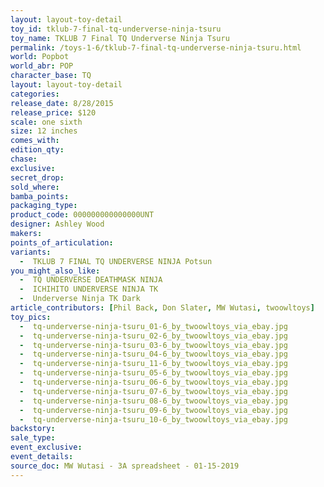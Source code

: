 ```yaml
---
layout: layout-toy-detail 
toy_id: tklub-7-final-tq-underverse-ninja-tsuru
toy_name: TKLUB 7 Final TQ Underverse Ninja Tsuru
permalink: /toys-1-6/tklub-7-final-tq-underverse-ninja-tsuru.html
world: Popbot
world_abr: POP
character_base: TQ
layout: layout-toy-detail
categories: 
release_date: 8/28/2015
release_price: $120 
scale: one sixth
size: 12 inches
comes_with: 
edition_qty: 
chase: 
exclusive: 
secret_drop: 
sold_where: 
bamba_points: 
packaging_type: 
product_code: 000000000000000UNT
designer: Ashley Wood
makers: 
points_of_articulation: 
variants: 
  -  TKLUB 7 FINAL TQ UNDERVERSE NINJA Potsun
you_might_also_like: 
  -  TQ UNDERVERSE DEATHMASK NINJA
  -  ICHIHITO UNDERVERSE NINJA TK
  -  Underverse Ninja TK Dark
article_contributors: [Phil Back, Don Slater, MW Wutasi, twoowltoys]
toy_pics: 
  -  tq-underverse-ninja-tsuru_01-6_by_twoowltoys_via_ebay.jpg
  -  tq-underverse-ninja-tsuru_02-6_by_twoowltoys_via_ebay.jpg
  -  tq-underverse-ninja-tsuru_03-6_by_twoowltoys_via_ebay.jpg
  -  tq-underverse-ninja-tsuru_04-6_by_twoowltoys_via_ebay.jpg
  -  tq-underverse-ninja-tsuru_11-6_by_twoowltoys_via_ebay.jpg    
  -  tq-underverse-ninja-tsuru_05-6_by_twoowltoys_via_ebay.jpg
  -  tq-underverse-ninja-tsuru_06-6_by_twoowltoys_via_ebay.jpg
  -  tq-underverse-ninja-tsuru_07-6_by_twoowltoys_via_ebay.jpg
  -  tq-underverse-ninja-tsuru_08-6_by_twoowltoys_via_ebay.jpg
  -  tq-underverse-ninja-tsuru_09-6_by_twoowltoys_via_ebay.jpg
  -  tq-underverse-ninja-tsuru_10-6_by_twoowltoys_via_ebay.jpg
backstory: 
sale_type: 
event_exclusive: 
event_details: 
source_doc: MW Wutasi - 3A spreadsheet - 01-15-2019
---
```

